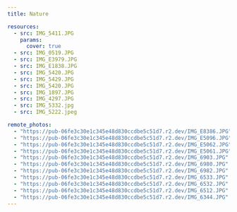 ```yaml
---
title: Nature

resources:
  - src: IMG_5411.JPG
    params:
      cover: true
  - src: IMG_0519.JPG
  - src: IMG_E3979.JPG
  - src: IMG_E1838.JPG
  - src: IMG_5420.JPG
  - src: IMG_5429.JPG
  - src: IMG_5420.JPG
  - src: IMG_1897.JPG
  - src: IMG_4297.JPG
  - src: IMG_5332.jpg
  - src: IMG_5222.jpeg

remote_photos:
  - "https://pub-06fe3c30e1c345e48d830ccdbe5c51d7.r2.dev/IMG_E8386.JPG"
  - "https://pub-06fe3c30e1c345e48d830ccdbe5c51d7.r2.dev/IMG_E5096.JPG"
  - "https://pub-06fe3c30e1c345e48d830ccdbe5c51d7.r2.dev/IMG_E5062.JPG"
  - "https://pub-06fe3c30e1c345e48d830ccdbe5c51d7.r2.dev/IMG_E5061.JPG"
  - "https://pub-06fe3c30e1c345e48d830ccdbe5c51d7.r2.dev/IMG_6903.JPG"
  - "https://pub-06fe3c30e1c345e48d830ccdbe5c51d7.r2.dev/IMG_6980.JPG"
  - "https://pub-06fe3c30e1c345e48d830ccdbe5c51d7.r2.dev/IMG_6982.JPG"
  - "https://pub-06fe3c30e1c345e48d830ccdbe5c51d7.r2.dev/IMG_6533.JPG"
  - "https://pub-06fe3c30e1c345e48d830ccdbe5c51d7.r2.dev/IMG_6532.JPG"
  - "https://pub-06fe3c30e1c345e48d830ccdbe5c51d7.r2.dev/IMG_6512.JPG"
  - "https://pub-06fe3c30e1c345e48d830ccdbe5c51d7.r2.dev/IMG_6344.JPG"
---
```


